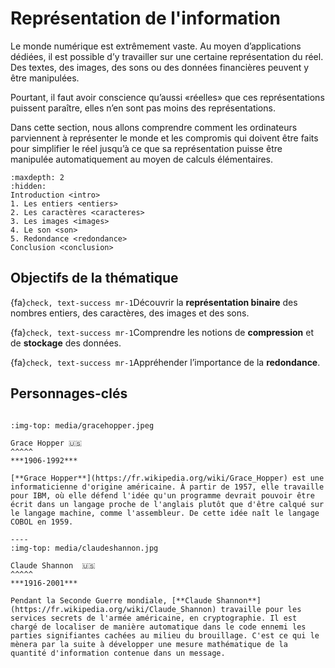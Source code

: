 Représentation de l'information
==================================

Le monde numérique est extrêmement vaste. Au moyen d’applications dédiées, il est possible d’y travailler sur une certaine représentation du réel. Des textes, des images, des sons ou des données financières peuvent y être manipulées.

Pourtant, il faut avoir conscience qu’aussi «réelles» que ces représentations puissent paraître, elles n’en sont pas moins des représentations.

Dans cette section, nous allons comprendre comment les ordinateurs parviennent à représenter le monde et les compromis qui doivent être faits pour simplifier le réel jusqu’à ce que sa représentation puisse être manipulée automatiquement au moyen de calculs élémentaires.

```{toctree}
:maxdepth: 2
:hidden:
Introduction <intro>
1. Les entiers <entiers>
2. Les caractères <caracteres>
3. Les images <images>
4. Le son <son>
5. Redondance <redondance>
Conclusion <conclusion>
```

## Objectifs de la thématique

{fa}`check, text-success mr-1`Découvrir la **représentation binaire** des nombres entiers, des caractères, des images et des sons.

{fa}`check, text-success mr-1`Comprendre les notions de **compression** et de **stockage** des données.

{fa}`check, text-success mr-1`Appréhender l’importance de la **redondance**.

## Personnages-clés

````{panels}

:img-top: media/gracehopper.jpeg

Grace Hopper 🇺🇸
^^^^^
***1906-1992***

[**Grace Hopper**](https://fr.wikipedia.org/wiki/Grace_Hopper) est une informaticienne d'origine américaine. À partir de 1957, elle travaille pour IBM, où elle défend l'idée qu'un programme devrait pouvoir être écrit dans un langage proche de l'anglais plutôt que d'être calqué sur le langage machine, comme l'assembleur. De cette idée naît le langage COBOL en 1959.

----
:img-top: media/claudeshannon.jpg

Claude Shannon  🇺🇸
^^^^^
***1916-2001***

Pendant la Seconde Guerre mondiale, [**Claude Shannon**](https://fr.wikipedia.org/wiki/Claude_Shannon) travaille pour les services secrets de l'armée américaine, en cryptographie. Il est chargé de localiser de manière automatique dans le code ennemi les parties signifiantes cachées au milieu du brouillage. C'est ce qui le mènera par la suite à développer une mesure mathématique de la quantité d'information contenue dans un message. 
````
